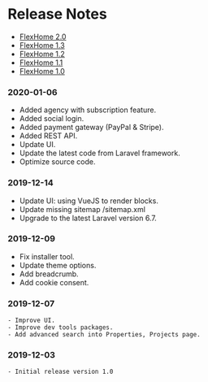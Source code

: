 # Release Notes

- [FlexHome 2.0](#version_2_0)
- [FlexHome 1.3](#version_1_3)
- [FlexHome 1.2](#version_1_2)
- [FlexHome 1.1](#version_1_1)
- [FlexHome 1.0](#version_1_0)

<a name="version_2_0"></a>
### 2020-01-06

- Added agency with subscription feature.
- Added social login.
- Added payment gateway (PayPal & Stripe).
- Added REST API.
- Update UI.
- Update the latest code from Laravel framework.
- Optimize source code.

<a name="version_1_3"></a>
### 2019-12-14

- Update UI: using VueJS to render blocks.
- Update missing sitemap /sitemap.xml
- Upgrade to the latest Laravel version 6.7.

<a name="version_1_2"></a>
### 2019-12-09
- Fix installer tool.
- Update theme options.
- Add breadcrumb.
- Add cookie consent.

<a name="version_1_1"></a>
### 2019-12-07
    - Improve UI.
    - Improve dev tools packages.
    - Add advanced search into Properties, Projects page.

<a name="version_1_0"></a>
### 2019-12-03
    - Initial release version 1.0
